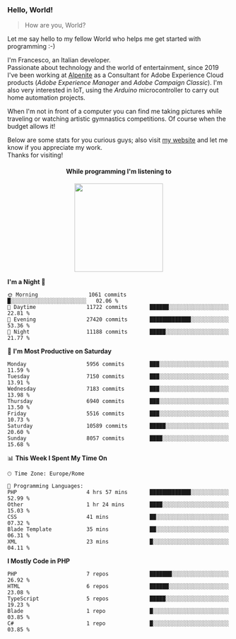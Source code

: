 ### Hello, World!

> How are you, World?

Let me say hello to my fellow World who helps me get started with programming :-)

I'm Francesco, an Italian developer.  
Passionate about technology and the world of entertainment, since 2019 I've been working at [Alpenite](https://www.alpenite.com) as a Consultant for Adobe Experience Cloud products (*Adobe Experience Manager* and *Adobe Campaign Classic*). I'm also very interested in IoT, using the *Arduino* microcontroller to carry out home automation projects.

When I'm not in front of a computer you can find me taking pictures while traveling or watching artistic gymnastics competitions. Of course when the budget allows it!

Below are some stats for you curious guys; also visit [my website](https://www.francescorega.eu) and let me know if you appreciate my work.  
Thanks for visiting!

<div align="center">
  <h4>While programming I'm listening to</h4>
  <a href="https://apps.francescorega.eu/now-playing/11147232609" target="_blank"><img src="https://apps.francescorega.eu/now-playing/11147232609" width="200"></a>
</div>

<!--START_SECTION:waka-->
**I'm a Night 🦉** 

```text
🌞 Morning                1061 commits        █░░░░░░░░░░░░░░░░░░░░░░░░   02.06 % 
🌆 Daytime                11722 commits       ██████░░░░░░░░░░░░░░░░░░░   22.81 % 
🌃 Evening                27420 commits       █████████████░░░░░░░░░░░░   53.36 % 
🌙 Night                  11188 commits       █████░░░░░░░░░░░░░░░░░░░░   21.77 % 
```
📅 **I'm Most Productive on Saturday** 

```text
Monday                   5956 commits        ███░░░░░░░░░░░░░░░░░░░░░░   11.59 % 
Tuesday                  7150 commits        ███░░░░░░░░░░░░░░░░░░░░░░   13.91 % 
Wednesday                7183 commits        ███░░░░░░░░░░░░░░░░░░░░░░   13.98 % 
Thursday                 6940 commits        ███░░░░░░░░░░░░░░░░░░░░░░   13.50 % 
Friday                   5516 commits        ███░░░░░░░░░░░░░░░░░░░░░░   10.73 % 
Saturday                 10589 commits       █████░░░░░░░░░░░░░░░░░░░░   20.60 % 
Sunday                   8057 commits        ████░░░░░░░░░░░░░░░░░░░░░   15.68 % 
```


📊 **This Week I Spent My Time On** 

```text
🕑︎ Time Zone: Europe/Rome

💬 Programming Languages: 
PHP                      4 hrs 57 mins       █████████████░░░░░░░░░░░░   52.99 % 
Other                    1 hr 24 mins        ████░░░░░░░░░░░░░░░░░░░░░   15.03 % 
CSS                      41 mins             ██░░░░░░░░░░░░░░░░░░░░░░░   07.32 % 
Blade Template           35 mins             ██░░░░░░░░░░░░░░░░░░░░░░░   06.31 % 
XML                      23 mins             █░░░░░░░░░░░░░░░░░░░░░░░░   04.11 % 
```

**I Mostly Code in PHP** 

```text
PHP                      7 repos             ███████░░░░░░░░░░░░░░░░░░   26.92 % 
HTML                     6 repos             ██████░░░░░░░░░░░░░░░░░░░   23.08 % 
TypeScript               5 repos             █████░░░░░░░░░░░░░░░░░░░░   19.23 % 
Blade                    1 repo              █░░░░░░░░░░░░░░░░░░░░░░░░   03.85 % 
C#                       1 repo              █░░░░░░░░░░░░░░░░░░░░░░░░   03.85 % 
```




<!--END_SECTION:waka-->
